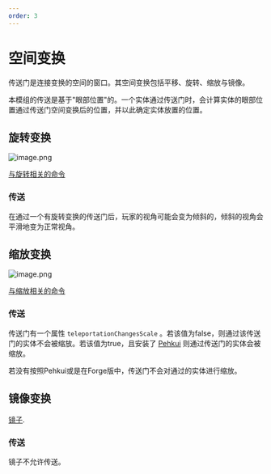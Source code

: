 ```yaml
---
order: 3
---
```




# 空间变换

传送门是连接变换的空间的窗口。其空间变换包括平移、旋转、缩放与镜像。

本模组的传送是基于"眼部位置"的。一个实体通过传送门时，会计算实体的眼部位置通过传送门空间变换后的位置，并以此确定实体放置的位置。

## 旋转变换

![image.png](https://i.loli.net/2021/11/20/2CHKJufPT6ILOxa.png)

[与旋转相关的命令](./Commands-Reference#rotation)

### 传送

在通过一个有旋转变换的传送门后，玩家的视角可能会变为倾斜的，倾斜的视角会平滑地变为正常视角。

## 缩放变换

![image.png](https://i.loli.net/2021/11/20/6Y9dimqOSn8NUxA.png)

[与缩放相关的命令](./Commands-Reference#scale)

### 传送
传送门有一个属性 `teleportationChangesScale` 。若该值为false，则通过该传送门的实体不会被缩放。若该值为true，且安装了 [Pehkui](https://www.curseforge.com/minecraft/mc-mods/pehkui) 则通过传送门的实体会被缩放。

若没有按照Pehkui或是在Forge版中，传送门不会对通过的实体进行缩放。

## 镜像变换

[镜子](./Portals#mirrors).

### 传送
镜子不允许传送。